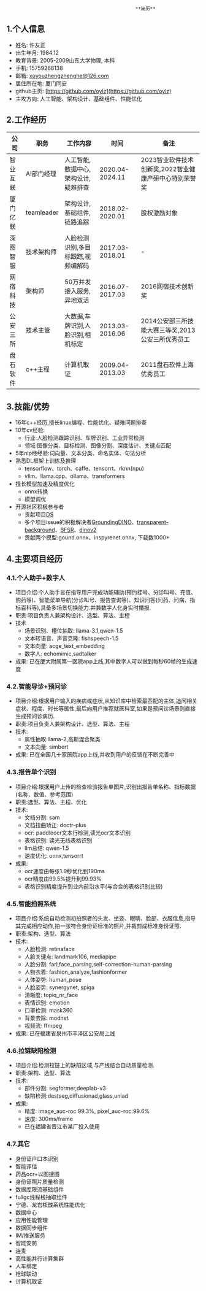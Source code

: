                                                    **简历**

## 1.个人信息

* 姓名: 许友正
* 出生年月: 1984.12
* 教育背景: 2005-2009山东大学物理, 本科
* 手机: 15759268138
* 邮箱: xuyouzhengzhenghe@126.com
* 居住所在地: 厦门同安
* github主页:  [https://github.com/oylz](https://github.com/oylz)
* 主攻方向: 人工智能、架构设计、基础组件、性能优化


## 2.工作经历

公司|职务|工作内容|时间|备注
-|-|-|-|-
智业互联|AI部门经理|人工智能,数据中心,架构设计,疑难排查|2020.04-2024.11|2023智业软件技术创新奖,2022智业健康产研中心特别荣誉奖
厦门亿联|teamleader|架构设计,基础组件,链路追踪|2018.02-2020.01|股权激励对象
深图智服|技术架构师|人脸检测识别,多目标跟踪,视频编解码|2017.03-2018.01|-
网宿科技|架构师|50万并发接入服务,异地双活|2016.07-2017.03|2016网宿技术创新奖
公安三所|技术主管|大数据,车牌识别,人脸识别,相机标定|2013.03-2016.06|2014公安部三所技能大赛三等奖,2013公安三所优秀员工
盘石软件|c++主程|计算机取证|2009.04-2013.03|2011盘石软件上海优秀员工


## 3.技能/优势
* 16年c++经历,擅长linux编程、性能优化、疑难问题排查
* 10年cv经验:
    * 行业:人脸检测跟踪识别、车牌识别、工业异常检测
    * 领域:图像分类、目标检测、图像分割、深度估计、关键点匹配
* 5年nlp经经验:词向量、文本分类、命名实体、句法分析
* 熟悉DL框架上训练及推理
    * tensorflow、torch、caffe、tensorrt、rknn(npu)
    * vllm、llama.cpp、ollama、transformers
* 擅长模型加速及精度优化
    * onnx转换
    * 模型调优
* 开源社区积极参与者
    * 贡献项目[DS](https://github.com/oylz/DS)
    * 多个项目issue的积极解决者[GroundingDINO](https://github.com/IDEA-Research/GroundingDINO/issues/156#issuecomment-2324608395)、[transparent-background](https://github.com/plemeri/transparent-background/issues/13)、[BFSR](https://github.com/liyuantsao/BFSR/issues/1)、[dinov2](https://github.com/facebookresearch/dinov2/issues/19)
    * 贡献两个模型:gound.onnx、inspyrenet.onnx, 下载数1000+ 

## 4.主要项目经历

### 4.1.个人助手+数字人
* 项目介绍:个人助手旨在指导用户完成功能辅助(预约挂号、分诊叫号、充值、购药等)、智能菜单导航(分诊叫号、报告查询等)、知识问答(问药、问病、指标百科等),具备多场景切换能力.并兼数字人化身实时播报.
* 职责:项目负责人兼架构设计、选型、算法、主程
* 技术
    * 场景识别、槽位抽取: llama-3.1,qwen-1.5
    * 文本转语音、声音克隆: fishspeech-1.5
    * 文本向量: acge_text_embedding
    * 数字人: echomimic,sadtalker
* 成果: 已在厦大附属第一医院app上线,其中数字人可以做到每秒60帧的生成速度

### 4.2.智能导诊+预问诊
* 项目介绍:根据用户输入的疾病或症状,从知识库中检索最匹配的主体,追问相关症状、程度、时长等属性,最后向用户推荐就医科室,如果是预问诊场景则直接生成预问诊病历.
* 职责:项目负责人兼架构设计、选型、算法、主程
* 技术:
    * 属性抽取:llama-2,高斯混合聚类
    * 文本向量: simbert
* 成果: 已在全国几十家医院app上线,并收到用户的反馈在不断完善中

### 4.3.报告单个识别
* 项目介绍:根据用户上传的检查检验报告单图片,识别出报告单名称、指标数据(名称、数值、参考范围)
* 职责:选型、算法、主程、优化
* 技术:
    * 文档分割: sam
    * 文档扭曲矫正: doctr-plus
    * ocr: paddleocr文本行检测,读光ocr文本识别
    * 表格识别: 读光无线表格识别
    * llm总结: qwen-1.5
    * 速度优化: onnx,tensorrt
* 成果:
    * ocr速度由每张1.9秒优化到190ms
    * ocr精度由99.5%提升到99.93%
    * 表格识别精度提升到业内前沿水平(与合合的表格识别比较)

### 4.5.智能拍照系统
* 项目介绍:系统自动检测初拍照者的头发、坐姿、眼睛、脸部、衣服信息,指导其完成相应动作,拍一张符合身份证标准的照片,并裁剪成标准身份证照.
* 职责:架构、选型、算法
* 技术:
    * 人脸检测: retinaface
    * 人脸关键点: landmark106, mediapipe
    * 人脸分割: farl,face_parsing,self-correction-human-parsing
    * 人物衣着: fashion_analyze,fashionformer
    * 人体姿势: human_pose
    * 人脸姿势: synergynet, spiga
    * 清晰度: topiq_nr_face
    * 表情识别: emotion
    * 口罩检测: mask360
    * 背景去除: modnet
    * 视频流: ffmpeg
* 成果: 已在福建省泉州市丰泽区公安局上线

### 4.6.拉链缺陷检测
* 项目介绍:检测拉链上的缺陷区域,与产线结合自动质量检测.
* 职责:架构、选型、算法
* 技术:
    * 部件分割: segformer,deeplab-v3
    * 缺陷检测:destseg,diffusionad,glass,uniad
* 成果:
    * 精度: image_auc-roc 99.3%, pixel_auc-roc:99.6%
    * 速度: 300ms/frame
    * 已在福建省晋江市某厂投入使用

### 4.7.其它
* 身份证户口本识别
* 智能评估
* 药品ocr+以图搜图
* 身份证照片质量检测
* 数据库限流基础组件
* fullgc线程栈抽取组件
* 宁德、龙岩核酸系统性能优化
* 数据中心
* 应用性能管理
* 数据同步组件
* IM/推送服务
* 智能安防
* 连麦
* 高性能并行计算集群
* 人车绑定
* 枪球联动
* 计算机取证









